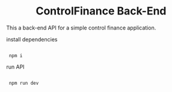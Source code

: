 <h1 align="center">ControlFinance Back-End</h1>
<p> This a back-end API for a simple control finance application.</p>
<session>
<p>install dependencies</p>
<code>
 npm i
</code>
</session>

<session>
<p>run API</p>
<code>
 npm run dev
</code>
</session>